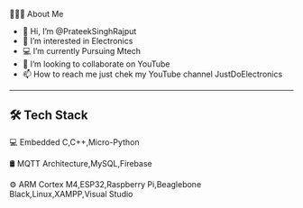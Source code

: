 👨🏻‍💻  About Me

- 👋 Hi, I’m @PrateekSinghRajput
- 👀 I’m interested in Electronics 
- 💻 I’m currently Pursuing Mtech 
- 💞️ I’m looking to collaborate on YouTube 
- 📫 How to reach me just chek my YouTube channel JustDoElectronics
 
------------------
🛠  Tech Stack
------------------

💻   Embedded C,C++,Micro-Python

🛢   MQTT Architecture,MySQL,Firebase

⚙️  ARM Cortex M4,ESP32,Raspberry Pi,Beaglebone Black,Linux,XAMPP,Visual Studio

<!---
PrateekSinghRajput/PrateekSinghRajput is a ✨ special ✨ repository because its `README.md` (this file) appears on your GitHub profile.
You can click the Preview link to take a look at your changes.
--->

